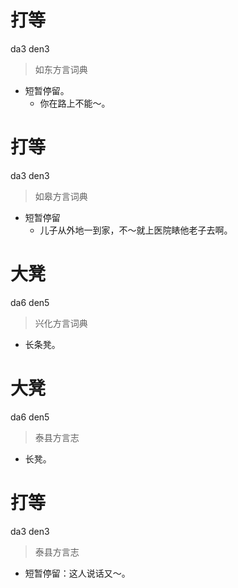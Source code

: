 # 打等
da3 den3
> 如东方言词典
- 短暂停留。
  - 你在路上不能～。

# 打等
da3 den3
> 如皋方言词典
- 短暂停留
  - 儿子从外地一到家，不～就上医院䁃他老子去啊。

# 大凳
da6 den5
> 兴化方言词典
- 长条凳。

# 大凳
da6 den5
> 泰县方言志
- 长凳。

# 打等
da3 den3
> 泰县方言志
- 短暂停留：这人说话又～。
